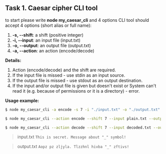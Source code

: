 ## Task 1. Caesar cipher CLI tool

to start please write **node my_caesar_cli** and 4 options
CLI tool should accept 4 options (short alias or full name):

1.  **-s, --shift**: a shift (positive integer)
2.  **-i, --input**: an input file (input.txt)
3.  **-o, --output**: an output file (output.txt)
4.  **-a, --action**: an action (encode/decode)

**Details:**

1. Action (encode/decode) and the shift are required.
3. If the input file is missed - use stdin as an input source.
4. If the output file is missed - use stdout as an output destination.
5. If the input and/or output file is given but doesn't exist or System can't read it (e.g. because of permissions or it is a directory) - error.

**Usage example:**

```bash
$ node my_caesar_cli -a encode -s 7 -i "./input.txt" -o "./output.txt"
```

```bash
$ node my_caesar_cli --action encode --shift 7 --input plain.txt --output encoded.txt
```

```bash
$ node my_caesar_cli --action decode --shift 7 --input decoded.txt --output plain.txt
```

> input.txt
> `This is secret. Message about "_" symbol!`

> output.txt
> `Aopz pz zljyla. Tlzzhnl hivba "_" zftivs!`

